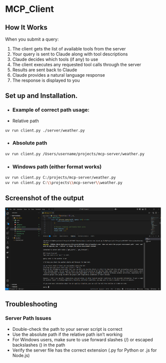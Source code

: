 # MCP_Client

## How It Works

When you submit a query:

1.  The client gets the list of available tools from the server
2.  Your query is sent to Claude along with tool descriptions
3.  Claude decides which tools (if any) to use
4.  The client executes any requested tool calls through the server
5.  Results are sent back to Claude
6.  Claude provides a natural language response
7.  The response is displayed to you

## Set up and Installation.

- ### Example of correct path usage:
- Relative path

```bash
uv run client.py ./server/weather.py
```

- ### Absolute path

```bash
uv run client.py /Users/username/projects/mcp-server/weather.py
```

- ### Windows path (either format works)

```bash
uv run client.py C:/projects/mcp-server/weather.py
uv run client.py C:\\projects\\mcp-server\\weather.py
```

## Screenshot of the output

![output1](assets/screenshot1.png)

## Troubleshooting

### Server Path Issues

- Double-check the path to your server script is correct
- Use the absolute path if the relative path isn’t working
- For Windows users, make sure to use forward slashes (/) or escaped backslashes (\) in the path
- Verify the server file has the correct extension (.py for Python or .js for Node.js)
